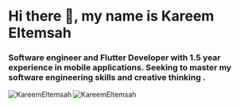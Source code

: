 <h1 align="left">Hi there 👋, my name is Kareem Eltemsah</h1>
<h3 align="left">Software engineer and Flutter Developer with 1.5 year experience in mobile applications.
Seeking to master my software engineering skills and creative thinking .</h3>

<p><img align="left" src="https://github-readme-streak-stats.herokuapp.com/?user=KareemEltemsah&" alt="KareemEltemsah" /></p>

<p><img align="left" src="https://github-readme-stats.vercel.app/api/top-langs?username=KareemEltemsah&show_icons=true&locale=en&layout=compact" alt="KareemEltemsah" /></p>
